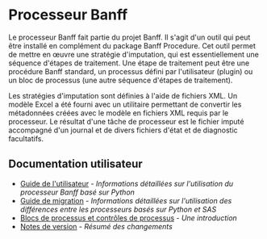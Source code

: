 # Processeur Banff

Le processeur Banff fait partie du projet Banff. Il s'agit d'un outil qui peut être installé en complément du package Banff Procedure. Cet outil permet de mettre en œuvre une stratégie d'imputation, qui est essentiellement une séquence d'étapes de traitement. Une étape de traitement peut être une procédure Banff standard, un processus défini par l'utilisateur (plugin) ou un bloc de processus (une autre séquence d'étapes de traitement).

Les stratégies d'imputation sont définies à l'aide de fichiers XML. Un modèle Excel a été fourni avec un utilitaire permettant de convertir les métadonnées créées avec le modèle en fichiers XML requis par le processeur. Le résultat d'une tâche de processeur est le fichier imputé accompagné d'un journal et de divers fichiers d'état et de diagnostic facultatifs.


## Documentation utilisateur

-  [Guide de l'utilisateur](./processor-user-guide.md) - *Informations détaillées sur l'utilisation du processeur Banff basé sur Python*
-  [Guide de migration](./migrating-from-sas-python.md.md) - *Informations détaillées sur l'utilisation des différences entre les processeurs basés sur Python et SAS*
-  [Blocs de processus et contrôles de processus](./process-blocks-and-controls.md) - *Une introduction*
-  [Notes de version](./release-notes.md) - *Résumé des changements*

